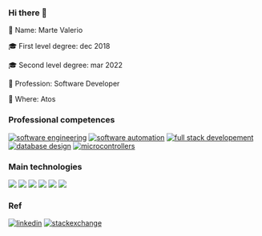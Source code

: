 ### Hi there 👋

👋 Name: Marte Valerio

:mortar_board: First level degree: dec 2018

:mortar_board: Second level degree: mar 2022

:book: Profession: Software Developer

:round_pushpin: Where: Atos

### Professional competences

[![software engineering](https://img.shields.io/badge/-software%20engineering-9cf?style=for-the-badge)](#)
[![software automation](https://img.shields.io/badge/-software%20automation-9cf?style=for-the-badge)](#)
[![full stack developement](https://img.shields.io/badge/-full%20stack%20developement-9cf?style=for-the-badge)](#)
[![database design](https://img.shields.io/badge/-database%20design-9cf?style=for-the-badge)](#)
[![microcontrollers](https://img.shields.io/badge/-microcontrollers-9cf?style=for-the-badge)](#)

### Main technologies

[![](https://img.shields.io/badge/-angular-9cf?style=for-the-badge&logo=angular)](#)
[![](https://img.shields.io/badge/-django-9cf?style=for-the-badge&logo=django)](#)
[![](https://img.shields.io/badge/-bash-9cf?style=for-the-badge&logo=GNU%20bash)](#)
[![](https://img.shields.io/badge/-docker-9cf?style=for-the-badge&logo=docker)](#)
[![](https://img.shields.io/badge/-python-9cf?style=for-the-badge&logo=python)](#)
[![](https://img.shields.io/badge/-java-9cf?style=for-the-badge&)](#)

### Ref

[![linkedin](https://img.shields.io/badge/-linkedin-lightgrey?style=for-the-badge&logo=LinkedIn)](https://www.linkedin.com/in/marte-valerio-falcone)
[![stackexchange](https://img.shields.io/badge/-stackexchange-lightgrey?style=for-the-badge&logo=Stack%20Exchange)](https://stackexchange.com/users/20414037/marte-valerio-falcone?tab=accounts)
